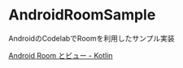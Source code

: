 # AndroidRoomSample
AndroidのCodelabでRoomを利用したサンプル実装

[Android Room とビュー - Kotlin](https://developer.android.com/codelabs/android-room-with-a-view-kotlin?hl=ja#0)
